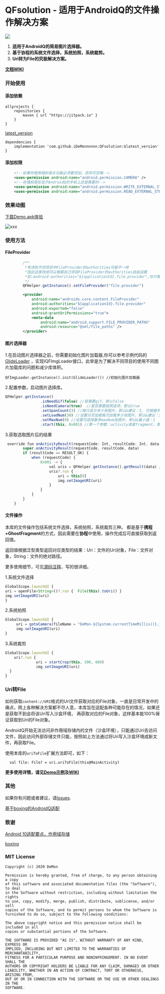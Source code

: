 # QFsolution - 适用于AndroidQ的文件操作解决方案

[![](https://jitpack.io/v/iDeMonnnnnn/QFsolution.svg)](https://jitpack.io/#iDeMonnnnnn/QFsolution)

1. **适用于AndroidQ的简易图片选择器。**
2. **基于协程的系统文件选择，系统拍照，系统裁剪。**
3. **Uri转为File的究极解决方案。**

**[文档WIKI](https://github.com/iDeMonnnnnn/QFsolution/wiki)**

### 开始使用
#### 添加依赖
```
allprojects {
    repositories {
        maven { url "https://jitpack.io" }
    }
}
```

[latest_version](https://github.com/iDeMonnnnnn/QFsolution/releases)
```
dependencies {
	implementation 'com.github.iDeMonnnnnn:QFsolution:$latest_version'
}
```
#### 添加权限
```xml
    <!--如果你使用相机相关功能必须要添加，否则可忽略-->
    <uses-permission android:name="android.permission.CAMERA" />
    <!--存储权限在低于AndroidQ的手机上还是需要的-->
    <uses-permission android:name="android.permission.WRITE_EXTERNAL_STORAGE" />
    <uses-permission android:name="android.permission.READ_EXTERNAL_STORAGE" />
```

### 效果动图
[下载Demo.apk体验](https://github.com/iDeMonnnnnn/QFsolution/raw/master/QFDemo.apk)

![xxx](https://github.com/iDeMonnnnnn/QFsolution/blob/master/ezgif.gif?raw=true)
### 使用方法

#### FileProvider
```js
        /**
         *考虑到不同项目中FileProvider的authorities可能不一样
         *因此这里改成可以根据自己项目FileProvider的authorities自由设置
         *如:android:authorities="${applicationId}.file.provider",你只需要传入“file.provider”即可
         */
        QFHelper.getInstance().setFileProvider("file.provider")

```

```xml
        <provider
            android:name="androidx.core.content.FileProvider"
            android:authorities="${applicationId}.file.provider"
            android:exported="false"
            android:grantUriPermissions="true">
            <meta-data
                android:name="android.support.FILE_PROVIDER_PATHS"
                android:resource="@xml/file_paths" />
        </provider>
```

#### 图片选择器

1.在启动图片选择器之前，你需要初始化图片加载器,你可以参考示例代码的[GlideLoader](https://github.com/iDeMonnnnnn/QFsolution/blob/master/app/src/main/java/com/demon/qf_app/GlideLoader.kt)
，实现IQFImgLoader接口，此举是为了解决不同项目的使用不同图片加载库的问题和减少库体积。

```
QFImgLoader.getInstance().init(GlideLoader()) //初始化图片加载器
```

2.配置参数，启动图片选择库。
```js
QFHelper.getInstance()
                .isNeedGif(false) //是需要gif，默认false
                .isNeedCamera(true)  //是否需要拍照选项，默认true
                .setSpanCount(3) //每行显示多少张图片，默认&建议：3, 可根据手机分辨率实际情况大小进行调整
                .setLoadNum(30) //设置分页加载每次加载多少张图片，默认&建议：30，可根据手机分辨率实际情况大小进行调整，注意：该值最少应该保证首次加载充满全屏，否则无法加载更多
                .setMaxNum(9) //设置可选择最多maxNum张图片，默认&最小值：1
                .start(this, 0x001) //第一个参数：activity或者fragment，第二个参数requestCode
```

3.获取选取图片后的结果

```js
 override fun onActivityResult(requestCode: Int, resultCode: Int, data: Intent?) {
        super.onActivityResult(requestCode, resultCode, data)
        if (resultCode == RESULT_OK) {
            when (requestCode) {
                0x001 -> {
                    val uris = QFHelper.getInstance().getResult(data) //获取选择结果，ArrayList<Uri>
                    uris?.run {
                        uri = this[0]
                        img.setImageURI(uri)
                    }
                }
            }
        }
    }
```

#### 文件操作
本库的文件操作包括系统文件选择，系统拍照，系统裁剪三种。
都是基于**携程+GhostFragment**的方式，因此需要在**协程**中使用，操作完成后可直接获取到返回值。

返回值根据泛型类型返回对应类型的结果：Uri：文件的Uri对象，File：文件对象，String：文件的绝对路径。

更多使用细节，可见[源码注释](https://github.com/iDeMonnnnnn/QFsolution/blob/master/solution/src/main/java/com/demon/qfsolution/utils/QFileExt.kt)，写的很详细。

1.系统文件选择
```js
GlobalScope.launchUI {
uri = openFile<String>()?.run {  File(this).toUri() }
img.setImageURI(uri)
}
```

2.系统拍照
```js
GlobalScope.launchUI {
     uri = gotoCamera(fileName = "DeMon-${System.currentTimeMillis()}.jpg")
     img.setImageURI(uri)
}
```

3.系统裁剪

```js
GlobalScope.launchUI {
    uri?.run {
              uri = startCrop(this, 300, 600)
              img.setImageURI(uri)
  }
}
```

### Uri转File
如何获取```content://URI```格式的Uri文件获取对应的File对象，一直是日常开发中的痛点，网上各种解决方案都不尽人意，本库旨在适配各种可能存在的情况，如果还是获取不到会将该Uri写入沙盒环境，
再获取对应的File对象，这样基本能100%保证获取到Uri的File对象。

AndroidQ开始无法访问非作用域存储内的文件（沙盒环境），只能通过Uri去访问文件，因此访问外部存储文件只能，按照如上方法通过将Uri写入沙盒环境成新文件，再获取File。

使用本库的```uriToFile```扩展方法即可，如下：
```
  val file: File? = uri.uriToFile(this@MainActivity)
```


**更多使用详情，请见[Demo示例](https://github.com/iDeMonnnnnn/QFsolution/tree/master/app)及[WIKI](https://github.com/iDeMonnnnnn/QFsolution/wiki)**

### 其他

如果你有问题或者建议，请[Issues](https://github.com/iDeMonnnnnn/QFsolution/issues).

[基于boxing的AndroidQ适配](https://github.com/iDeMonnnnnn/Qboxing)

### 致谢
[Android 10适配要点，作用域存储](https://blog.csdn.net/guolin_blog/article/details/105419420)

[boxing](https://github.com/bilibili/boxing)

### MIT License
```
Copyright (c) 2020 DeMon

Permission is hereby granted, free of charge, to any person obtaining a copy
of this software and associated documentation files (the "Software"), to deal
in the Software without restriction, including without limitation the rights
to use, copy, modify, merge, publish, distribute, sublicense, and/or sell
copies of the Software, and to permit persons to whom the Software is
furnished to do so, subject to the following conditions:

The above copyright notice and this permission notice shall be included in all
copies or substantial portions of the Software.

THE SOFTWARE IS PROVIDED "AS IS", WITHOUT WARRANTY OF ANY KIND, EXPRESS OR
IMPLIED, INCLUDING BUT NOT LIMITED TO THE WARRANTIES OF MERCHANTABILITY,
FITNESS FOR A PARTICULAR PURPOSE AND NONINFRINGEMENT. IN NO EVENT SHALL THE
AUTHORS OR COPYRIGHT HOLDERS BE LIABLE FOR ANY CLAIM, DAMAGES OR OTHER
LIABILITY, WHETHER IN AN ACTION OF CONTRACT, TORT OR OTHERWISE, ARISING FROM,
OUT OF OR IN CONNECTION WITH THE SOFTWARE OR THE USE OR OTHER DEALINGS IN THE
SOFTWARE.
```



